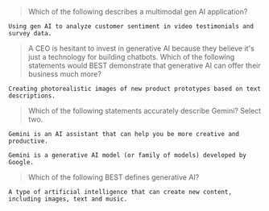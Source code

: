 >Which of the following describes a multimodal gen AI application?
```
Using gen AI to analyze customer sentiment in video testimonials and survey data.
```
>A CEO is hesitant to invest in generative AI because they believe it's just a technology for building chatbots. Which of the following statements would BEST demonstrate that generative AI can offer their business much more?
```
Creating photorealistic images of new product prototypes based on text descriptions.
```
>Which of the following statements accurately describe Gemini? Select two.
```
Gemini is an AI assistant that can help you be more creative and productive.
```
```
Gemini is a generative AI model (or family of models) developed by Google.
```
>Which of the following BEST defines generative AI?
```
A type of artificial intelligence that can create new content, including images, text and music.
```